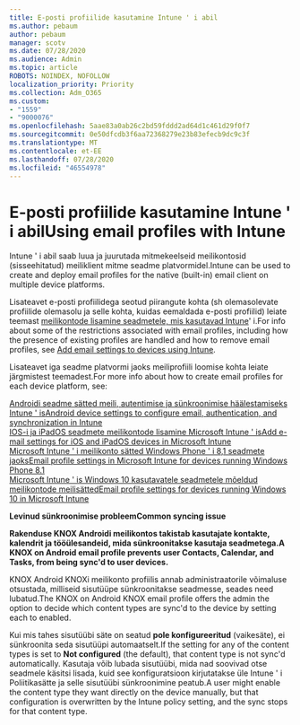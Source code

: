 ```yaml
---
title: E-posti profiilide kasutamine Intune ' i abil
ms.author: pebaum
author: pebaum
manager: scotv
ms.date: 07/28/2020
ms.audience: Admin
ms.topic: article
ROBOTS: NOINDEX, NOFOLLOW
localization_priority: Priority
ms.collection: Adm_O365
ms.custom:
- "1559"
- "9000076"
ms.openlocfilehash: 5aae83a0ab26c2bd59fddd2ad64d1c461d29f0f7
ms.sourcegitcommit: 0e50dfcdb3f6aa72368279e23b83efecb9dc9c3f
ms.translationtype: MT
ms.contentlocale: et-EE
ms.lasthandoff: 07/28/2020
ms.locfileid: "46554978"
---
```

# <a name="using-email-profiles-with-intune"></a><span data-ttu-id="355f9-102">E-posti profiilide kasutamine Intune ' i abil</span><span class="sxs-lookup"><span data-stu-id="355f9-102">Using email profiles with Intune</span></span>

<span data-ttu-id="355f9-103">Intune ' i abil saab luua ja juurutada mitmekeelseid meilikontosid (sisseehitatud) meiliklient mitme seadme platvormidel.</span><span class="sxs-lookup"><span data-stu-id="355f9-103">Intune can be used to create and deploy email profiles for the native (built-in) email client on multiple device platforms.</span></span>

<span data-ttu-id="355f9-104">Lisateavet e-posti profiilidega seotud piirangute kohta (sh olemasolevate profiilide olemasolu ja selle kohta, kuidas eemaldada e-posti profiilid) leiate teemast [meilikontode lisamine seadmetele, mis kasutavad Intune](https://docs.microsoft.com/intune/email-settings-configure)' i.</span><span class="sxs-lookup"><span data-stu-id="355f9-104">For info about some of the restrictions associated with email profiles, including how the presence of existing profiles are handled and how to remove email profiles, see [Add email settings to devices using Intune](https://docs.microsoft.com/intune/email-settings-configure).</span></span>

<span data-ttu-id="355f9-105">Lisateavet iga seadme platvormi jaoks meiliprofiili loomise kohta leiate järgmistest teemadest.</span><span class="sxs-lookup"><span data-stu-id="355f9-105">For more info about how to create email profiles for each device platform, see:</span></span>

[<span data-ttu-id="355f9-106">Androidi seadme sätted meili, autentimise ja sünkroonimise häälestamiseks Intune ' is</span><span class="sxs-lookup"><span data-stu-id="355f9-106">Android device settings to configure email, authentication, and synchronization in Intune</span></span>](https://docs.microsoft.com/intune/email-settings-android)  
[<span data-ttu-id="355f9-107">IOS-i ja iPadOS seadmete meilikontode lisamine Microsoft Intune ' is</span><span class="sxs-lookup"><span data-stu-id="355f9-107">Add e-mail settings for iOS and iPadOS devices in Microsoft Intune</span></span>](https://docs.microsoft.com/intune/email-settings-ios)  
[<span data-ttu-id="355f9-108">Microsoft Intune ' i meilikonto sätted Windows Phone ' i 8,1 seadmete jaoks</span><span class="sxs-lookup"><span data-stu-id="355f9-108">Email profile settings in Microsoft Intune for devices running Windows Phone 8.1</span></span>](https://docs.microsoft.com/intune/email-settings-windows-phone-8-1)  
[<span data-ttu-id="355f9-109">Microsoft Intune ' is Windows 10 kasutavatele seadmetele mõeldud meilikontode meilisätted</span><span class="sxs-lookup"><span data-stu-id="355f9-109">Email profile settings for devices running Windows 10 in Microsoft Intune</span></span>](https://docs.microsoft.com/intune/email-settings-windows-10)

<span data-ttu-id="355f9-110">**Levinud sünkroonimise probleem**</span><span class="sxs-lookup"><span data-stu-id="355f9-110">**Common syncing issue**</span></span>

<span data-ttu-id="355f9-111">**Rakenduse KNOX Androidi meilikontos takistab kasutajate kontakte, kalendrit ja tööülesandeid, mida sünkroonitakse kasutaja seadmetega.**</span><span class="sxs-lookup"><span data-stu-id="355f9-111">**A KNOX on Android email profile prevents user Contacts, Calendar, and Tasks, from being sync'd to user devices.**</span></span>

<span data-ttu-id="355f9-112">KNOX Android KNOXi meilikonto profiilis annab administraatorile võimaluse otsustada, milliseid sisutüüpe sünkroonitakse seadmesse, seades need lubatud.</span><span class="sxs-lookup"><span data-stu-id="355f9-112">The KNOX on Android KNOX email profile offers the admin the option to decide which content types are sync'd to the device by setting each to enabled.</span></span>

<span data-ttu-id="355f9-113">Kui mis tahes sisutüübi säte on seatud **pole konfigureeritud** (vaikesäte), ei sünkroonita seda sisutüüpi automaatselt.</span><span class="sxs-lookup"><span data-stu-id="355f9-113">If the setting for any of the content types is set to **Not configured** (the default), that content type is not sync'd automatically.</span></span> <span data-ttu-id="355f9-114">Kasutaja võib lubada sisutüübi, mida nad soovivad otse seadmele käsitsi lisada, kuid see konfiguratsioon kirjutatakse üle Intune ' i Poliitikasätte ja selle sisutüübi sünkroonimine peatub.</span><span class="sxs-lookup"><span data-stu-id="355f9-114">A user might enable the content type they want directly on the device manually, but that configuration is overwritten by the Intune policy setting, and the sync stops for that content type.</span></span>

